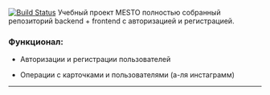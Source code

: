 [![Build Status](https://i.imgur.com/jpIZtTM.png)](https://praktikum.yandex.ru/profile/web/)
Учебный проект MESTO полностью собранный репозиторий backend + frontend с авторизацией и регистрацией.

### Функционал:

* Авторизации и регистрации пользователей

* Операции с карточками и пользователями (а-ля инстаграмм)
___

